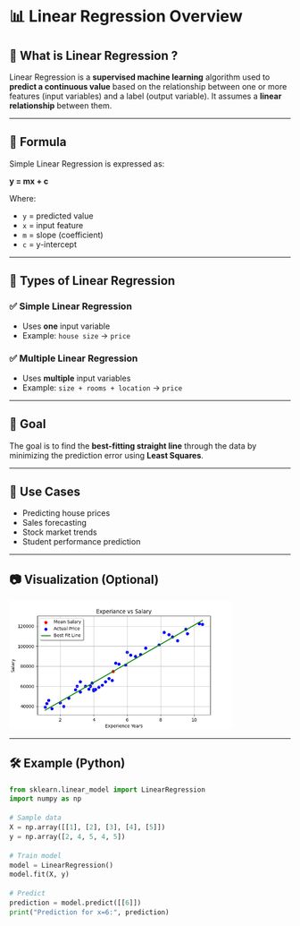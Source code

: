 # 📊 Linear Regression Overview

## 🧠 What is Linear Regression ?

Linear Regression is a **supervised machine learning** algorithm used to **predict a continuous value** based on the relationship between one or more features (input variables) and a label (output variable). It assumes a **linear relationship** between them.

---

## 🧮 Formula

Simple Linear Regression is expressed as:

<b>y = mx + c </b>


Where:
- `y` = predicted value  
- `x` = input feature  
- `m` = slope (coefficient)  
- `c` = y-intercept  

---

## 📘 Types of Linear Regression

### ✅ Simple Linear Regression
- Uses **one** input variable  
- Example: `house size` → `price`

### ✅ Multiple Linear Regression
- Uses **multiple** input variables  
- Example: `size + rooms + location` → `price`

---

## 🎯 Goal

The goal is to find the **best-fitting straight line** through the data by minimizing the prediction error using **Least Squares**.

---

## 📌 Use Cases

- Predicting house prices
- Sales forecasting
- Stock market trends
- Student performance prediction

---

## 📷 Visualization (Optional)

<img src="Experiance & Salary Actual vs Best Fit Line.png" width="400px" alt="ML Types">

---

## 🛠️ Example (Python)

```python
from sklearn.linear_model import LinearRegression
import numpy as np

# Sample data
X = np.array([[1], [2], [3], [4], [5]])
y = np.array([2, 4, 5, 4, 5])

# Train model
model = LinearRegression()
model.fit(X, y)

# Predict
prediction = model.predict([[6]])
print("Prediction for x=6:", prediction)


